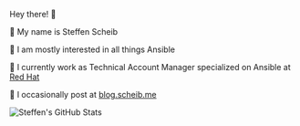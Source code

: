 Hey there! 👋

🤯 My name is Steffen Scheib

🤩 I am mostly interested in all things Ansible

👔 I currently work as Technical Account Manager specialized on Ansible at [Red Hat](https://redhat.com)

📖 I occasionally post at [blog.scheib.me](https://blog.scheib.me)

![Steffen's GitHub Stats](https://github-readme-stats.vercel.app/api?username=sscheib&show_icons=true&theme=dark&count_private=true&cache_seconds=14400&show=prs_merged,prs_merged_percentage,reviews&rank_icon=percentile)
